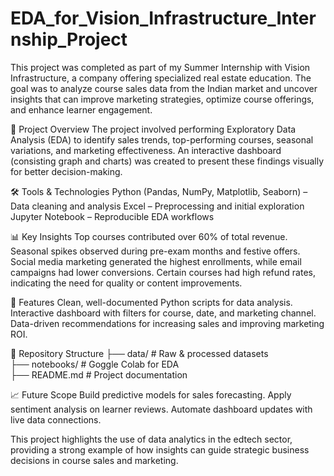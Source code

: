 # EDA_for_Vision_Infrastructure_Internship_Project
This project was completed as part of my Summer Internship with Vision Infrastructure, a company offering specialized real estate education. The goal was to analyze course sales data from the Indian market and uncover insights that can improve marketing strategies, optimize course offerings, and enhance learner engagement.

📌 Project Overview
The project involved performing Exploratory Data Analysis (EDA) to identify sales trends, top-performing courses, seasonal variations, and marketing effectiveness. An interactive dashboard (consisting graph and charts) was created to present these findings visually for better decision-making.

🛠 Tools & Technologies
Python (Pandas, NumPy, Matplotlib, Seaborn) – Data cleaning and analysis
Excel – Preprocessing and initial exploration
Jupyter Notebook – Reproducible EDA workflows

📊 Key Insights
Top courses contributed over 60% of total revenue.
Seasonal spikes observed during pre-exam months and festive offers.
Social media marketing generated the highest enrollments, while email campaigns had lower conversions.
Certain courses had high refund rates, indicating the need for quality or content improvements.

🚀 Features
Clean, well-documented Python scripts for data analysis.
Interactive dashboard with filters for course, date, and marketing channel.
Data-driven recommendations for increasing sales and improving marketing ROI.

📂 Repository Structure
├── data/           # Raw & processed datasets  
├── notebooks/      # Goggle Colab for EDA   
├── README.md       # Project documentation  

📈 Future Scope
Build predictive models for sales forecasting.
Apply sentiment analysis on learner reviews.
Automate dashboard updates with live data connections.

This project highlights the use of data analytics in the edtech sector, providing a strong example of how insights can guide strategic business decisions in course sales and marketing.
